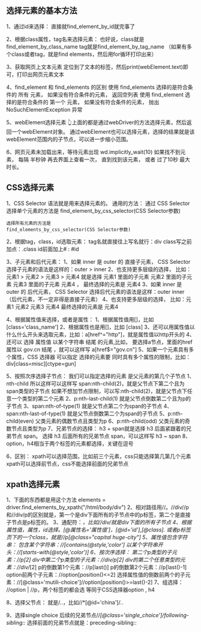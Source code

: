 ## 选择元素的基本方法

1、通过id来选择：
直接就find_element_by_id就完事了

2、根据class属性，tag名来选择元素：
也好说，class就是find_element_by_class_name
tag就是find_element_by_tag_name
（如果有多个class或者tag，就是find elements，然后用for循环打印出来）

3、获取网页上文本元素
定位到了文本的标签，然后print(webElement.text)即可，打印出网页元素文本

4、find_element 和 find_elements 的区别
使用 find_elements 选择的是符合条件的 所有 元素， 如果没有符合条件的元素， 返回空列表
使用 find_element 选择的是符合条件的 第一个 元素， 如果没有符合条件的元素， 抛出 NoSuchElementException 异常

5、webElement选择元素
👆上面的都是通过webDriver的方法选择元素，然后返回一个webElement对象。
通过webElement也可以选择元素，选择的结果就是该webElement范围内的子节点，可以进一步缩小范围。

6、网页元素未加载出来，等待元素出现
wd.implicitly_wait(10)
如果找不到元素， 每隔 半秒钟 再去界面上查看一次， 直到找到该元素， 或者 过了10秒 最大时长。

## CSS选择元素

1、CSS Selector 语法就是用来选择元素的。
通用的方法：
    通过 CSS Selector 选择单个元素的方法是
    find_element_by_css_selector(CSS Selector参数)

    选择所有元素的方法是
    find_elements_by_css_selector(CSS Selector参数)

2、根据tag，class，id选取元素：
tag名就直接往上写名就行：div
class写之前加点：.class
id前面加上# : #id

3、子元素和后代元素：
    1、如果 inner 是 outer 的 直接子元素， CSS Selector 选择子元素的语法是这样的：outer > inner
    2、也支持更多层级的选择， 比如：元素1 > 元素2 > 元素3 > 元素4
    就是选择 元素1 里面的子元素 元素2 里面的子元素 元素3 里面的子元素 元素4 ， 最终选择的元素是 元素4
    3、如果 inner 是 outer 的 后代元素， CSS Selector 选择后代元素的语法是这样：outer inner
    （后代元素，不一定非得是直接子元素）
    4、也支持更多层级的选择， 比如：元素1   元素2   元素3  元素4
    最终选择的元素是 元素4

4、根据属性值来选择，或者是属性：
    1、根据属性值用[]，比如 [class='class_name']
    2、根据属性也是用[]，比如 [class]
    3、还可以用属性值以什么什么开头来选取元素，比如：a[href^="http"]，就是属性值以http开头的
    4、还可以 选择 属性值 以某个字符串 结尾 的元素,比如， 要选择a节点，里面的href属性以 gov.cn 结尾 ，就可以这样写 a[href$="gov.cn"]
    5、如果一个元素具有多个属性，CSS 选择器 可以指定 选择的元素要 同时具有多个属性的限制，比如： div[class=misc][ctype=gun]

5、按照次序选择子节点：
我们可以指定选择的元素 是父元素的第几个子节点
    1、nth-child
    所以这样可以这样写 span:nth-child(2)，就是父节点下第二个且为span类型的子节点
    如果不想加节点限制，可以写:nth-child(2)，就是父节点下任意一个类型的第二个元素
    2、p:nth-last-child(1)
    就是父节点倒数第二个且为p的子节点
    3、span:nth-of-type(1)
    就是父节点第二个为span的子节点
    4、span:nth-last-of-type(1)
    就是父节点倒数第二个为span的子节点
    5、p:nth-child(even)
    父类元素的偶数节点且类型为p
    6、p:nth-child(odd)
    父类元素的奇数节点且类型为p
    7、兄弟节点的选择：
    h3 + span就是选择 h3 后面紧跟着的兄弟节点 span。
    选择 h3 后面所有的兄弟节点 span，可以这样写 h3 ~ span
    8、option，h4相当于两个标签的元素都选择，关键在逗号

6、区别：
xpath可以选择范围，比如前三个元素，css只能选择第几第几个元素
xpath可以选择前节点，css不能选择前面的兄弟节点

## xpath选择元素
1、下面的东西都是用这个方法 elements = driver.find_elements_by_xpath("/html/body/div")
2、相对路径用//。//div//p和//div/p的区别就是，第一个是div下面所有的子节点中的p标签，第二个是直接子节点是p标签的。
3、通配符：*，比如//div/*就是div下面的所有子节点
4、根据属性值，属性，id选择。[@属性名='属性值']，[@id='id'],[@class].
或者p标签页下的一个class，就是//p[@class="capital huge-city"]
5、属性值包含字符串：
    包含某个字符串：//*[contains(@style,'color']
    以某个字符串开头：//[starts-with(@style,'color')]
6、按次序选择：
    第二个p类型的子元素：//p[2]
    div中第二个p类型的子元素：//div/p[2]
    div的第二个任意类型的元素：//div/*[2]
    p的倒数第1个元素：//p[last()]
    p的倒数第2个元素：//p[last()-1]
    option前两个子元素：//option[position()<=2]
    选择属性值的倒数前两个的子元素：//[@class='mutili-choice']//option[position()>=last()-2]
7、组选择：
//option | //p，两个标签的都会选
等同于CSS选择器option , h4

8、选择父节点：
就是/..，比如//*[@id='china']/..

9、选择single choice 后续的兄弟节点//*[@class='single_choice']/following-sibling::*
选择前面的兄弟节点就是：preceding-sibling::